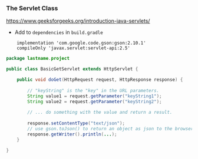 ### The Servlet Class

https://www.geeksforgeeks.org/introduction-java-servlets/

- Add to `dependencies` in `build.gradle`
```
    implementation 'com.google.code.gson:gson:2.10.1'
    compileOnly 'javax.servlet:servlet-api:2.5'
```

``` java 
package lastname.project

public class BasicGetServlet extends HttpServlet {

    public void doGet(HttpRequest request, HttpResponse response) {
    
        // "keyString" is the "key" in the URL parameters.
        String value1 = request.getParameter("keyString1");
        String value2 = request.getParameter("keyString2");
        
        // ... do something with the value and return a result.
    
        response.setContentType("text/json");
        // use gson.toJson() to return an object as json to the browser.
        response.getWriter().println(...);
    }

}

```





